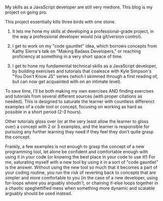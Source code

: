My skills as a JavaScript developer are still very mediore.  This blog is my project on going pro.


This project essentially kills three birds with one stone.


1. It lets me hone my skills at developing a professional-grade project, in the way a professional developer would (via git/version control).


2. I get to work on my "code gauntlet" idea, which borrows concepts from Kathy Sierra's talk on "Making Badass Developers," or reaching proficiency at something in a very short space of time.

3. I get to hone my fundamental technical skills as a JavaScript developer, by building exercises and tutorials that coalesce with Kyle Simpson's "You Don't Know JS" series (which I skimmed through a first reading of, but can now get acquainted with on an intimate level).

To save time, I'll be both making my own exercises AND finding exercises and tutorials from several different sources (with proper citations as needed).  This is designed to saturate the learner with countless differenct examples of a code tool or concept, focusing on working as hard as possible in a short period (2-3 hours).

Other tutorials gloss over (or at the very least allow the learner to gloss over) a concept with 2 or 3 examples, and the learner is responsible for pursuing any further learning they need if they feel they don't quite grasp the concept.

Frankly, a few examples is not enough to grasp the concept of a new programming tool, let alone be confident and comfortable enough with using it in your code (or knowing the best place in your code to use it!) For me, saturating myself with a new tool by using it in a sort of "code gauntlet" is the answer. Without using the new tool so much that it becomes a part of your coding routine, you run the risk of reverting back to concepts that are simpler and more comfortable to you (in the case of a new developer, using for-loops where you arguably shoudn't, or chaining if-else loops together in a chaotic speghettified mess when something more dynamic and scalable arguably should be used instead.
